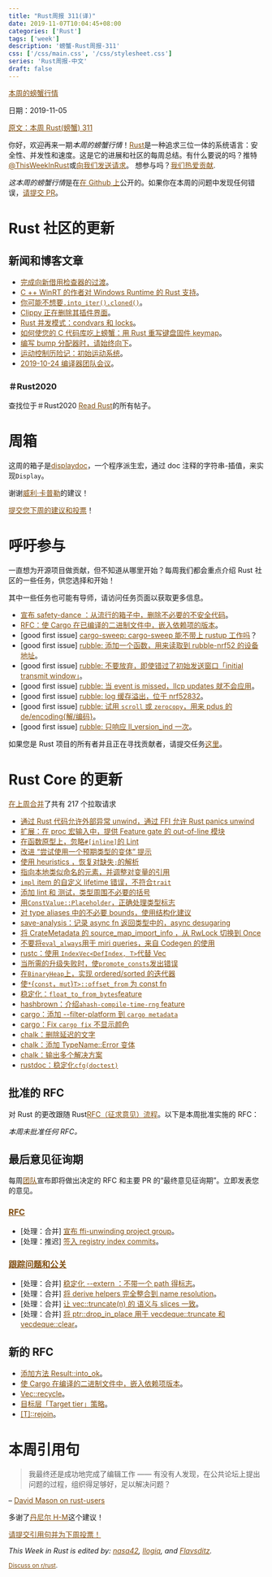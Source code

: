 ```yaml
---
title: "Rust周报 311(译)"
date: 2019-11-07T10:04:45+08:00
categories: ['Rust']
tags: ['week']
description: '螃蟹-Rust周报-311'
css: ['/css/main.css', '/css/stylesheet.css']
series: 'Rust周报-中文'
draft: false
---
```


<style>
a { color: #804d0f;}
</style>

[本周的螃蟹行情](https://this-week-in-rust.org/)

日期：2019-11-05

[原文：本周 Rust(螃蟹) 311](https://this-week-in-rust.org/blog/2019/11/05/this-week-in-rust-311/)

你好，欢迎再来一期*本周的螃蟹行情*！[Rust](http://rust-lang.org)是一种追求三位一体的系统语言：安全性、并发性和速度。这是它的进展和社区的每周总结。有什么要说的吗？推特[@ThisWeekInRust](https://twitter.com/ThisWeekInRust)或[向我们发送请求](https://github.com/cmr/this-week-in-rust)。 想参与吗？[我们热爱贡献](https://github.com/rust-lang/rust/blob/master/CONTRIBUTING.md).

*这本周的螃蟹行情*是在[在 Github 上](https://github.com/cmr/this-week-in-rust)公开的。如果你在本周的问题中发现任何错误，[请提交 PR](https://github.com/cmr/this-week-in-rust/pulls)。

# Rust 社区的更新

## 新闻和博客文章

- [完成向新借用检查器的过渡](https://blog.rust-lang.org/2019/11/01/nll-hard-errors.html)。
- [C ++ WinRT 的作者对 Windows Runtime 的 Rust 支持](https://kennykerr.ca/2019/11/05/rust/)。
- [你可能不想要`.into_iter().cloned()`](https://www.reddit.com/r/rust/comments/dp3s25/psa_you_probably_didnt_want_into_itercloned/)。
- [Clippy 正在删除其插件界面](https://blog.rust-lang.org/inside-rust/2019/11/04/Clippy-removes-plugin-interface.html)。
- [Rust 并发模式：condvars 和 locks](https://medium.com/@polyglot_factotum/rust-concurrency-patterns-condvars-and-locks-e278f18db74f)。
- [如何使您的 C 代码库吃上螃蟹：用 Rust 重写键盘固件 keymap](https://about.houqp.me/posts/rusty-c/)。
- [编写 bump 分配器时，请始终向下](https://fitzgeraldnick.com/2019/11/01/always-bump-downwards.html)。
- [运动控制历险记：初始运动系统](http://adventures.michaelfbryan.com/posts/initial-motion-system/)。
- [2019-10-24 编译器团队会议](https://blog.rust-lang.org/inside-rust/2019/10/30/compiler-team-meeting.html)。

### ＃Rust2020

查找位于＃Rust2020 [Read Rust](https://readrust.net/rust-2020/)的所有帖子。

# 周箱

这周的箱子是[displaydoc](https://github.com/yaahc/displaydoc)，一个程序派生宏，通过 doc 注释的字符串-插值，来实现`Display`。

谢谢[威利·卡普勒](https://users.rust-lang.org/t/crate-of-the-week/2704/652)的建议！

[提交您下周的建议和投票][submit_crate]！

[submit_crate]: https://users.rust-lang.org/t/crate-of-the-week/2704

# 呼吁参与

一直想为开源项目做贡献，但不知道从哪里开始？每周我们都会重点介绍 Rust 社区的一些任务，供您选择和开始！

其中一些任务也可能有导师，请访问任务页面以获取更多信息。

- [宣布 safety-dance ：从流行的箱子中，删除不必要的不安全代码](https://github.com/rust-secure-code/safety-dance)。
- [RFC：使 Cargo 在已编译的二进制文件中，嵌入依赖项的版本](https://github.com/rust-lang/rfcs/pull/2801)。
- \[good first issue] [cargo-sweep: cargo-sweep 能不带上 rustup 工作吗](https://github.com/holmgr/cargo-sweep/issues/26)？
- \[good first issue] [rubble: 添加一个函数，用来读取到 rubble-nrf52 的设备地址](https://github.com/jonas-schievink/rubble/issues/89)。
- \[good first issue] [rubble: 不要放弃，即使错过了初始发送窗口「initial transmit window」](https://github.com/jonas-schievink/rubble/issues/77)。
- \[good first issue] [rubble: 当 event is missed，llcp updates 就不会应用](https://github.com/jonas-schievink/rubble/issues/74)。
- \[good first issue] [rubble: log 缓存溢出，位于 nrf52832](https://github.com/jonas-schievink/rubble/issues/69)。
- \[good first issue] [rubble: 试用 `scroll` 或 `zerocopy`，用来 pdus 的 de/encoding{解/编码}](https://github.com/jonas-schievink/rubble/issues/53)。
- \[good first issue] [rubble: 只响应 ll_version_ind 一次](https://github.com/jonas-schievink/rubble/issues/49)。

如果您是 Rust 项目的所有者并且正在寻找贡献者，请提交任务[这里][guidelines]。

[guidelines]: https://users.rust-lang.org/t/twir-call-for-participation/4821

# Rust Core 的更新

[在上周合并][merged]了共有 217 个拉取请求

[merged]: https://github.com/search?q=is%3Apr+org%3Arust-lang+is%3Amerged+merged%3A2019-10-28..2019-11-04

- [通过 Rust 代码允许外部异常 unwind，通过 FFI 允许 Rust panics unwind](https://github.com/rust-lang/rust/pull/65646)
- [扩展：在 proc 宏输入中，提供 Feature gate 的 out-of-line 模块](https://github.com/rust-lang/rust/pull/66078)
- [在函数原型上，忽略`#[inline]`的 Lint](https://github.com/rust-lang/rust/pull/65294)
- [改进 “尝试使用一个预期类型的变体” 提示](https://github.com/rust-lang/rust/pull/65562)
- [使用 heuristics ，恢复对缺失`;`的解析](https://github.com/rust-lang/rust/pull/65640)
- [指向本地类似命名的元素，并调整对变量的引用](https://github.com/rust-lang/rust/pull/65421)
- [`impl` item 的自定义 lifetime 错误，不符合`trait`](https://github.com/rust-lang/rust/pull/65068)
- [添加 lint 和 测试，类型周围不必要的括号](https://github.com/rust-lang/rust/pull/65112)
- [用`ConstValue::Placeholder`，正确处理类型标志](https://github.com/rust-lang/rust/pull/65643)
- [对 type aliases 中的不必要 bounds，使用结构化建议](https://github.com/rust-lang/rust/pull/65914)
- [save-analysis：记录 async fn 返回类型中的，async desugaring](https://github.com/rust-lang/rust/pull/65936)
- [将 CrateMetadata 的 source_map_import_info ，从 RwLock 切换到 Once](https://github.com/rust-lang/rust/pull/65979)
- [不要将`eval_always`用于 miri queries，来自 Codegen 的使用](https://github.com/rust-lang/rust/pull/65927)
- [rustc：使用 `IndexVec<DefIndex, T>`代替 Vec<T>](https://github.com/rust-lang/rust/pull/65825)
- [当所需的升级失败时，使`promote_consts`发出错误](https://github.com/rust-lang/rust/pull/65946)
- [在`BinaryHeap`上，实现 ordered/sorted 的迭代器](https://github.com/rust-lang/rust/pull/65091)
- [使`*`{`const`，`mut`}`T>::offset_from` 为 const fn](https://github.com/rust-lang/rust/pull/63810)
- [稳定化：`float_to_from_bytes`feature](https://github.com/rust-lang/rust/pull/66002)
- [hashbrown：介绍`ahash-compile-time-rng` feature](https://github.com/rust-lang/hashbrown/pull/125)
- [cargo：添加 --filter-platform 到 `cargo metadata`](https://github.com/rust-lang/cargo/pull/7376)
- [cargo：Fix `cargo fix` 不显示颜色](https://github.com/rust-lang/cargo/pull/7550)
- [chalk：删除延迟的文字](https://github.com/rust-lang/chalk/pull/270)
- [chalk：添加 TypeName::Error 变体](https://github.com/rust-lang/chalk/pull/269)
- [chalk：输出多个解决方案](https://github.com/rust-lang/chalk/pull/263)
- [rustdoc：稳定化`cfg(doctest)`](https://github.com/rust-lang/rust/pull/63803)

## 批准的 RFC

对 Rust 的更改跟随 Rust[RFC（征求意见）流程](https://github.com/rust-lang/rfcs#rust-rfcs)。以下是本周批准实施的 RFC：

_本周未批准任何 RFC。_

## 最后意见征询期

每周[团队](https://www.rust-lang.org/team.html)宣布即将做出决定的 RFC 和主要 PR 的“最终意见征询期”。立即发表您的意见。

### [RFC](https://github.com/rust-lang/rfcs/labels/final-comment-period)

- \[处理：合并] [宣布 ffi-unwinding project group](https://github.com/rust-lang/rfcs/pull/2797)。
- \[处理：推迟] [签入 registry index commits](https://github.com/rust-lang/rfcs/pull/2474)。

### [跟踪问题和公关](https://github.com/rust-lang/rust/labels/final-comment-period)

- \[处理：合并] [稳定化 --extern ：不带一个 path 得标志](https://github.com/rust-lang/rust/pull/64882)。
- \[处理：合并] [将 derive helpers 完全整合到 name resolution](https://github.com/rust-lang/rust/pull/64694)。
- \[处理：合并] [让 vec::truncate(n) 的 语义与 slices 一致](https://github.com/rust-lang/rust/pull/64432)。
- \[处理：合并] [将 ptr::drop_in_place 用于 vecdeque::truncate 和 vecdeque::clear](https://github.com/rust-lang/rust/pull/65933)。

## 新的 RFC

- [添加方法 Result::into_ok](https://github.com/rust-lang/rfcs/pull/2799)。
- [使 Cargo 在编译的二进制文件中，嵌入依赖项版本](https://github.com/rust-lang/rfcs/pull/2801)。
- [Vec::recycle](https://github.com/rust-lang/rfcs/pull/2802)。
- [目标层「Target tier」策略](https://github.com/rust-lang/rfcs/pull/2803)。
- [[T]::rejoin](https://github.com/rust-lang/rfcs/pull/2806)。

# 本周引用句

> 我最终还是成功地完成了编辑工作 —— 有没有人发现，在公共论坛上提出问题的过程，组织得足够好，足以解决问题？

– [David Mason on rust-users](https://users.rust-lang.org/t/std-phantomdata-and-unused-fields-in-structs/34271/3)

多谢了[丹尼尔 H-M](https://users.rust-lang.org/t/twir-quote-of-the-week/328/725)这个建议！

[请提交引用句并为下周投票！](https://users.rust-lang.org/t/twir-quote-of-the-week/328)

_This Week in Rust is edited by: [nasa42](https://github.com/nasa42), [llogiq](https://github.com/llogiq), and [Flavsditz](https://github.com/Flavsditz)._

<small>[Discuss on r/rust](https://www.reddit.com/r/rust/comments/d6920w/this_week_in_rust_304/).</small>
